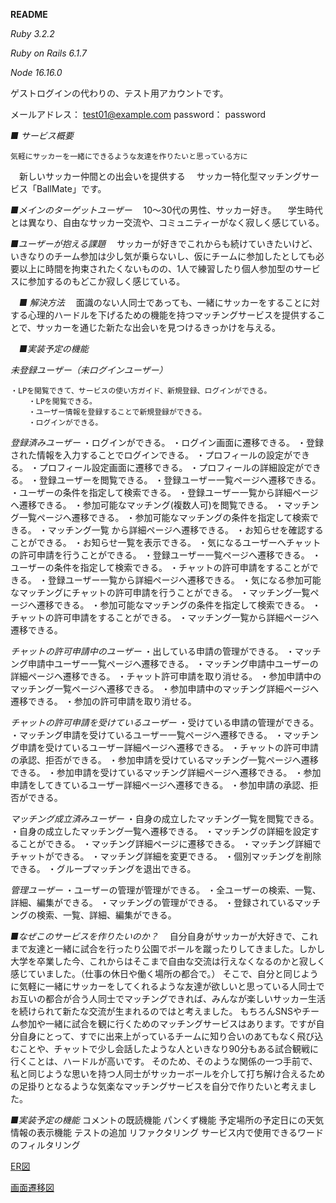 __README__


_Ruby 3.2.2_

_Ruby on Rails 6.1.7_

_Node 16.16.0_


ゲストログインの代わりの、テスト用アカウントです。

メールアドレス： test01@example.com
password： password

_■ サービス概要_

	気軽にサッカーを一緒にできるような友達を作りたいと思っている方に
　新しいサッカー仲間との出会いを提供する
　サッカー特化型マッチングサービス「BallMate」です。


_■メインのターゲットユーザー_
　10〜30代の男性、サッカー好き。
　学生時代とは異なり、自由なサッカー交流や、コミュニティーがなく寂しく感じている。


_■ユーザーが抱える課題_
　サッカーが好きでこれからも続けていきたいけど、いきなりのチーム参加は少し気が乗らないし、仮にチームに参加したとしても必要以上に時間を拘束されたくないものの、1人で練習したり個人参加型のサービスに参加するのもどこか寂しく感じている。


　_■ 解決方法_
　面識のない人同士であっても、一緒にサッカーをすることに対する心理的ハードルを下げるための機能を持つマッチングサービスを提供することで、サッカーを通じた新たな出会いを見つけるきっかけを与える。


　_■実装予定の機能_

_未登録ユーザー（未ログインユーザー）_

	・LPを閲覧できて、サービスの使い方ガイド、新規登録、ログインができる。
		・LPを閲覧できる。
		・ユーザー情報を登録することで新規登録ができる。
		・ログインができる。

_登録済みユーザー_
	・ログインができる。
		・ログイン画面に遷移できる。
		・登録された情報を入力することでログインできる。
	・プロフィールの設定ができる。
		・プロフィール設定画面に遷移できる。
		・プロフィールの詳細設定ができる。
	・登録ユーザーを閲覧できる。
		・登録ユーザー一覧ページへ遷移できる。
		・ユーザーの条件を指定して検索できる。
		・登録ユーザー一覧から詳細ページへ遷移できる。
	・参加可能なマッチング(複数人可)を閲覧できる。
		・マッチング一覧ページへ遷移できる。
		・参加可能なマッチングの条件を指定して検索できる。
		・マッチング一覧 から詳細ページへ遷移できる。
	・お知らせを確認することができる。
		・お知らせ一覧を表示できる。
	・気になるユーザーへチャットの許可申請を行うことができる。
		・登録ユーザー一覧ページへ遷移できる。
		・ユーザーの条件を指定して検索できる。
		・チャットの許可申請をすることができる。
		・登録ユーザー一覧から詳細ページへ遷移できる。
	・気になる参加可能なマッチングにチャットの許可申請を行うことができる。
		・マッチング一覧ページへ遷移できる。
		・参加可能なマッチングの条件を指定して検索できる。
		・チャットの許可申請をすることができる。
		・マッチング一覧から詳細ページへ遷移できる。

_チャットの許可申請中のユーザー_
	・出している申請の管理ができる。
		・マッチング申請中ユーザー一覧ページへ遷移できる。
			・マッチング申請中ユーザーの詳細ページへ遷移できる。
			・チャット許可申請を取り消せる。
		・参加申請中のマッチング一覧ページへ遷移できる。
			・参加申請中のマッチング詳細ページへ遷移できる。
			・参加の許可申請を取り消せる。

_チャットの許可申請を受けているユーザー_
	・受けている申請の管理ができる。
		・マッチング申請を受けているユーザー一覧ページへ遷移できる。
			・マッチング申請を受けているユーザー詳細ページへ遷移できる。
			・チャットの許可申請の承認、拒否ができる。
		・参加申請を受けているマッチング一覧ページへ遷移できる。
			・参加申請を受けているマッチング詳細ページへ遷移できる。
			・参加申請をしてきているユーザー詳細ページへ遷移できる。
			・参加申請の承認、拒否ができる。

_マッチング成立済みユーザー_
	・自身の成立したマッチング一覧を閲覧できる。
		・自身の成立したマッチング一覧へ遷移できる。
	・マッチングの詳細を設定することができる。
		・マッチング詳細ページに遷移できる。
		・マッチング詳細でチャットができる。
		・マッチング詳細を変更できる。
		・個別マッチングを削除できる。
		・グループマッチングを退出できる。

_管理ユーザー_
	・ユーザーの管理が管理ができる。
		・全ユーザーの検索、一覧、詳細、編集ができる。
	・マッチングの管理ができる。
		・登録されているマッチングの検索、一覧、詳細、編集ができる。


_■なぜこのサービスを作りたいのか？_
　自分自身がサッカーが大好きで、これまで友達と一緒に試合を行ったり公園でボールを蹴ったりしてきました。しかし大学を卒業した今、これからはそこまで自由な交流は行えなくなるのかと寂しく感じていました。（仕事の休日や働く場所の都合で。）
そこで、自分と同じように気軽に一緒にサッカーをしてくれるような友達が欲しいと思っている人同士でお互いの都合が合う人同士でマッチングできれば、みんなが楽しいサッカー生活を続けられて新たな交流が生まれるのではと考えました。
もちろんSNSやチーム参加や一緒に試合を観に行くためのマッチングサービスはあります。ですが自分自身にとって、すでに出来上がっているチームに知り合いのあてもなく飛び込むことや、チャットで少し会話したような人といきなり90分もある試合観戦に行くことは、ハードルが高いです。
そのため、そのような関係の一つ手前で、私と同じような思いを持つ人同士がサッカーボールを介して打ち解け合えるための足掛りとなるような気楽なマッチングサービスを自分で作りたいと考えました。

_■実装予定の機能_
コメントの既読機能
パンくず機能
予定場所の予定日にの天気情報の表示機能
テストの追加
リファクタリング
サービス内で使用できるワードのフィルタリング


[ER図](https://gyazo.com/50860ed36c293afc25e1661360060d82)

[画面遷移図](https://www.figma.com/file/X1Lyb6IHLdGrMOVEHld2y7/Untitled?node-id=0%3A1&t=1kMZg9TUV61kLoZv-1)



